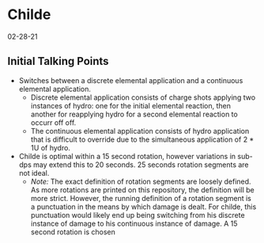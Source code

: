 # Childe
02-28-21

## Initial Talking Points
  * Switches between a discrete elemental application and a continuous elemental application. 
    * Discrete elemental application consists of charge shots applying two instances of hydro: one for the initial elemental reaction, then another for reapplying hydro for a second elemental reaction to occurr off off.
    * The continuous elemental application consists of hydro application that is difficult to override due to the simultaneous application of 2 * 1U of hydro.
  * Childe is optimal within a 15 second rotation, however variations in sub-dps may extend this to 20 seconds. 25 seconds rotation segments are not ideal.
    * *Note:* The exact definition of rotation segments are loosely defined. As more rotations are printed on this repository, the definition will be more strict.
    However, the running definition of a rotation segment is a punctuation in the means by which damage is dealt. For childe, this punctuation would likely end up being 
    switching from his discrete instance of damage to his continuous instance of damage. A 15 second rotation is chosen 

